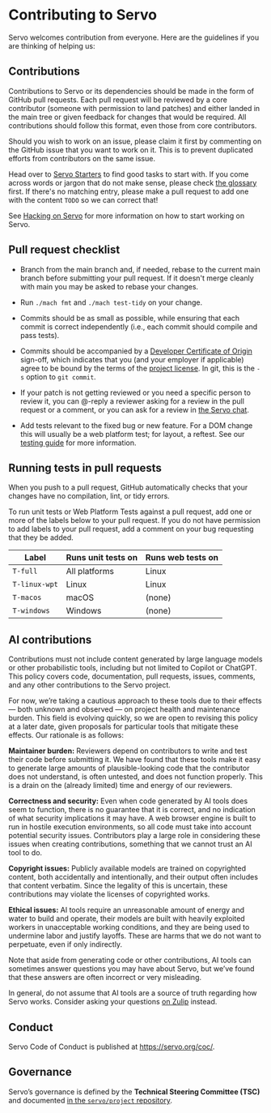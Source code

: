 <!-- TODO: needs copyediting -->

# Contributing to Servo

Servo welcomes contribution from everyone.
Here are the guidelines if you are thinking of helping us:


## Contributions

Contributions to Servo or its dependencies should be made in the form of GitHub pull requests.
Each pull request will be reviewed by a core contributor (someone with permission to land patches) and either landed in the main tree or given feedback for changes that would be required.
All contributions should follow this format, even those from core contributors.

Should you wish to work on an issue, please claim it first by commenting on the GitHub issue that you want to work on it.
This is to prevent duplicated efforts from contributors on the same issue.

Head over to [Servo Starters](https://starters.servo.org/) to find good tasks to start with.
If you come across words or jargon that do not make sense, please check [the glossary](old/glossary.md) first.
If there's no matching entry, please make a pull request to add one with the content `TODO` so we can correct that!

See [Hacking on Servo](hacking/mach.md) for more information on how to start working on Servo.

## Pull request checklist

- Branch from the main branch and, if needed, rebase to the current main branch before submitting your pull request.
  If it doesn't merge cleanly with main you may be asked to rebase your changes.

- Run `./mach fmt` and `./mach test-tidy` on your change.

- Commits should be as small as possible, while ensuring that each commit is correct independently (i.e., each commit should compile and pass tests).

- Commits should be accompanied by a [Developer Certificate of Origin](http://developercertificate.org) sign-off, which indicates that you (and your employer if applicable) agree to be bound by the terms of the [project license](https://github.com/servo/servo/blob/main/LICENSE).
  In git, this is the `-s` option to `git commit`.

- If your patch is not getting reviewed or you need a specific person to review it, you can @-reply a reviewer asking for a review in the pull request or a comment, or you can ask for a review in [the Servo chat](https://servo.zulipchat.com/).

- Add tests relevant to the fixed bug or new feature.
  For a DOM change this will usually be a web platform test; for layout, a reftest.
  See our [testing guide](https://github.com/servo/servo/wiki/Testing) for more information.

## Running tests in pull requests

When you push to a pull request, GitHub automatically checks that your changes have no compilation, lint, or tidy errors.

To run unit tests or Web Platform Tests against a pull request, add one or more of the labels below to your pull request.
If you do not have permission to add labels to your pull request, add a comment on your bug requesting that they be added.

| Label              | Runs unit tests on | Runs web tests on          |
|--------------------|--------------------|----------------------------|
| `T-full`           | All platforms      | Linux                      |
| `T-linux-wpt`      | Linux              | Linux                      |
| `T-macos`          | macOS              | (none)                     |
| `T-windows`        | Windows            | (none)                     |

## AI contributions

Contributions must not include content generated by large language models or other probabilistic tools, including but not limited to Copilot or ChatGPT. This policy covers code, documentation, pull requests, issues, comments, and any other contributions to the Servo project.

For now, we’re taking a cautious approach to these tools due to their effects — both unknown and observed — on project health and maintenance burden. This field is evolving quickly, so we are open to revising this policy at a later date, given proposals for particular tools that mitigate these effects. Our rationale is as follows:

**Maintainer burden:** Reviewers depend on contributors to write and test their code before submitting it. We have found that these tools make it easy to generate large amounts of plausible-looking code that the contributor does not understand, is often untested, and does not function properly. This is a drain on the (already limited) time and energy of our reviewers.

**Correctness and security:** Even when code generated by AI tools does seem to function, there is no guarantee that it is correct, and no indication of what security implications it may have. A web browser engine is built to run in hostile execution environments, so all code must take into account potential security issues. Contributors play a large role in considering these issues when creating contributions, something that we cannot trust an AI tool to do.

**Copyright issues:** Publicly available models are trained on copyrighted content, both accidentally and intentionally, and their output often includes that content verbatim. Since the legality of this is uncertain, these contributions may violate the licenses of copyrighted works.

**Ethical issues:** AI tools require an unreasonable amount of energy and water to build and operate, their models are built with heavily exploited workers in unacceptable working conditions, and they are being used to undermine labor and justify layoffs. These are harms that we do not want to perpetuate, even if only indirectly.

<div class="warning">

Note that aside from generating code or other contributions, AI tools can sometimes answer questions you may have about Servo, but we’ve found that these answers are often incorrect or very misleading.

In general, do not assume that AI tools are a source of truth regarding how Servo works. Consider asking your questions [on Zulip](https://servo.zulipchat.com) instead.
</div>

## Conduct

Servo Code of Conduct is published at <https://servo.org/coc/>.

## Governance

Servo’s governance is defined by the **Technical Steering Committee (TSC)** and documented [in the `servo/project` repository](https://github.com/servo/project/blob/main/governance/README.md).

